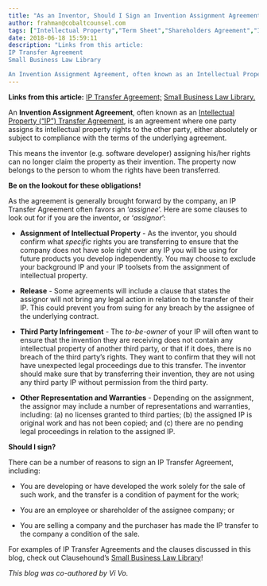 ```yaml
---
title: "As an Inventor, Should I Sign an Invention Assignment Agreement?"
author: frahman@cobaltcounsel.com
tags: ["Intellectual Property","Term Sheet","Shareholders Agreement","Intellectual Property Transfer","Transfer of Intellectual Property","Investor Term Sheet"]
date: 2018-06-18 15:59:11
description: "Links from this article:
IP Transfer Agreement
Small Business Law Library

An Invention Assignment Agreement, often known as an Intellectual Property (“IP”) Transfer Agreement, is an agreement wh..."
---
```


 


**Links from this article:** [IP Transfer Agreement;](https://clausehound.com/legal-contract/14981) [Small Business Law Library.](https://www.clausehound.com/documents)

An **Invention Assignment Agreement**, often known as an [Intellectual Property (“IP”) Transfer Agreement](https://clausehound.com/legal-contract/14981), is an agreement where one party assigns its intellectual property rights to the other party, either absolutely or subject to compliance with the terms of the underlying agreement.

This means the inventor (e.g. software developer) assigning his/her rights can no longer claim the property as their invention. The property now belongs to the person to whom the rights have been transferred.


**Be on the lookout for these obligations!**

As the agreement is generally brought forward by the company, an IP Transfer Agreement often favors an ‘*assignee*’. Here are some clauses to look out for if you are the inventor, or ‘*assignor*’:

- **Assignment of Intellectual Property** - As the inventor, you should confirm what *specific* rights you are transferring to ensure that the company does not have sole right over any IP you will be using for future products you develop independently. You may choose to exclude your background IP and your IP toolsets from the assignment of intellectual property.

- **Release** - Some agreements will include a clause that states the assignor will not bring any legal action in relation to the transfer of their IP. This could prevent you from suing for any breach by the assignee of the underlying contract.

- **Third Party Infringement** - The *to-be-owner* of your IP will often want to ensure that the invention they are receiving does not contain any intellectual property of another third party, or that if it does, there is no breach of the third party’s rights. They want to confirm that they will not have unexpected legal proceedings due to this transfer. The inventor should make sure that by transferring their invention, they are not using any third party IP without permission from the third party.

- **Other Representation and Warranties** - Depending on the assignment, the assignor may include a number of representations and warranties, including: (a) no licenses granted to third parties; (b) the assigned IP is original work and has not been copied; and (c) there are no pending legal proceedings in relation to the assigned IP.


**Should I sign?**

There can be a number of reasons to sign an IP Transfer Agreement, including:

- You are developing or have developed the work solely for the sale of such work, and the transfer is a condition of payment for the work;

- You are an employee or shareholder of the assignee company; or

- You are selling a company and the purchaser has made the IP transfer to the company a condition of the sale.

For examples of IP Transfer Agreements and the clauses discussed in this blog, check out Clausehound’s [Small Business Law Library](https://www.clausehound.com/documents)!

*This blog was co-authored by Vi Vo.*

 
